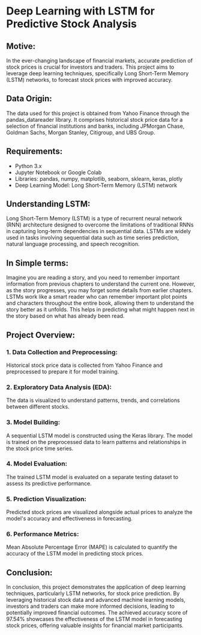 # Deep Learning with LSTM for Predictive Stock Analysis

## Motive:
In the ever-changing landscape of financial markets, accurate prediction of stock prices is crucial for investors and traders. This project aims to leverage deep learning techniques, specifically Long Short-Term Memory (LSTM) networks, to forecast stock prices with improved accuracy.

## Data Origin:
The data used for this project is obtained from Yahoo Finance through the pandas_datareader library. It comprises historical stock price data for a selection of financial institutions and banks, including JPMorgan Chase, Goldman Sachs, Morgan Stanley, Citigroup, and UBS Group.

## Requirements:
- Python 3.x
- Jupyter Notebook or Google Colab
- Libraries: pandas, numpy, matplotlib, seaborn, sklearn, keras, plotly
- Deep Learning Model: Long Short-Term Memory (LSTM) network

## Understanding LSTM:
Long Short-Term Memory (LSTM) is a type of recurrent neural network (RNN) architecture designed to overcome the limitations of traditional RNNs in capturing long-term dependencies in sequential data. LSTMs are widely used in tasks involving sequential data such as time series prediction, natural language processing, and speech recognition.

## In Simple terms:
Imagine you are reading a story, and you need to remember important information from previous chapters to understand the current one. However, as the story progresses, you may forget some details from earlier chapters. LSTMs work like a smart reader who can remember important plot points and characters throughout the entire book, allowing them to understand the story better as it unfolds. This helps in predicting what might happen next in the story based on what has already been read.

## Project Overview:
### 1. Data Collection and Preprocessing: 
Historical stock price data is collected from Yahoo Finance and preprocessed to prepare it for model training.
### 2. Exploratory Data Analysis (EDA): 
The data is visualized to understand patterns, trends, and correlations between different stocks.
### 3. Model Building: 
A sequential LSTM model is constructed using the Keras library. The model is trained on the preprocessed data to learn patterns and relationships in the stock price time series.
### 4. Model Evaluation: 
The trained LSTM model is evaluated on a separate testing dataset to assess its predictive performance.
### 5. Prediction Visualization: 
Predicted stock prices are visualized alongside actual prices to analyze the model's accuracy and effectiveness in forecasting.
### 6. Performance Metrics: 
Mean Absolute Percentage Error (MAPE) is calculated to quantify the accuracy of the LSTM model in predicting stock prices.

## Conclusion:
In conclusion, this project demonstrates the application of deep learning techniques, particularly LSTM networks, for stock price prediction. By leveraging historical stock data and advanced machine learning models, investors and traders can make more informed decisions, leading to potentially improved financial outcomes. The achieved accuracy score of 97.54% showcases the effectiveness of the LSTM model in forecasting stock prices, offering valuable insights for financial market participants.





